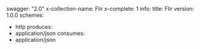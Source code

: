swagger: "2.0"
x-collection-name: Flir
x-complete: 1
info:
  title: Flir
  version: 1.0.0
schemes:
- http
produces:
- application/json
consumes:
- application/json